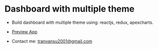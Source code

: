 # Dashboard with multiple theme

- Build dashboard with multiple theme using: reactjs, redux, apexcharts.

- <a href="https://dashboard-admin-react.netlify.app/" target="_blank">Preview App <a>

- Contact me: tranvansu2001@gmail.com
